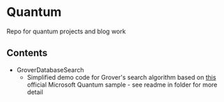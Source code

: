 # Quantum

Repo for quantum projects and blog work

## Contents

- GroverDatabaseSearch
    - Simplified demo code for Grover's search algorithm based on [this](https://github.com/Microsoft/Quantum/tree/master/Samples/DatabaseSearch) official Microsoft Quantum sample - see readme in folder for more detail